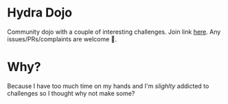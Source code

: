 # Hydra Dojo

Community dojo with a couple of interesting challenges. Join link [here](https://pwn.college/dojo/hydra~792145b7/join/). Any issues/PRs/complaints are welcome 🖤.

# Why?
Because I have too much time on my hands and I'm *slighlty* addicted to challenges so I thought why not make some?
